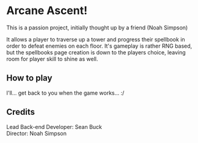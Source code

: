 # Arcane Ascent!

This is a passion project, initially thought up by a friend (Noah Simpson) 

It allows a player to traverse up a tower and progress their spellbook in order to defeat enemies on each floor. 
It's gameplay is rather RNG based, but the spellbooks page creation is down to the players choice, leaving room for player skill to shine as well.

## How to play

I'll... get back to you when the game works... :/

## Credits

Lead Back-end Developer: Sean Buck \
Director: Noah Simpson
